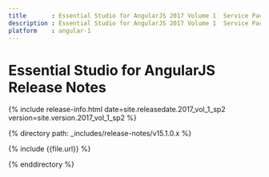 ```yaml
---
title 		: Essential Studio for AngularJS 2017 Volume 1  Service Pack 2 Release Notes
description : Essential Studio for AngularJS 2017 Volume 1  Service Pack 2 Release Notes
platform 	: angular-1
---
```


# Essential Studio for AngularJS Release Notes

{% include release-info.html date=site.releasedate.2017_vol_1_sp2 version=site.version.2017_vol_1_sp2 %} 

{% directory path: _includes/release-notes/v15.1.0.x %}

{% include {{file.url}} %}

{% enddirectory %}